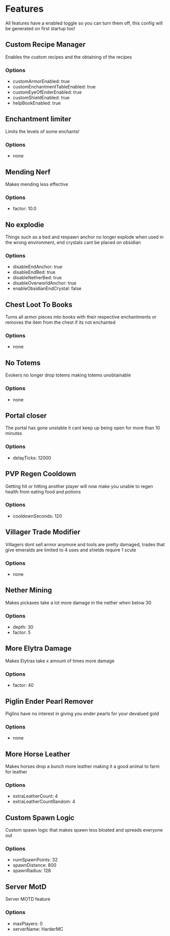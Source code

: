 # Features

All features have a enabled toggle so you can turn them off, this config will be
generated on first startup too!

## Custom Recipe Manager

Enables the custom recipes and the obtaining of the recipes

### Options

- customArmorEnabled: true
- customEnchantmentTableEnabled: true
- customEyeOfEnderEnabled: true
- customShieldEnabled: true
- helpBookEnabled: true

## Enchantment limiter

Limits the levels of some enchants!

### Options

- none

## Mending Nerf

Makes mending less effective

### Options

- factor: 10.0

## No explodie

Things such as a bed and respawn anchor no longer explode when used in the wrong
environment, end crystals cant be placed on obsidian

### Options

- disableEndAnchor: true
- disableEndBed: true
- disableNetherBed: true
- disableOverworldAnchor: true
- enableObsidianEndCrystal: false

## Chest Loot To Books

Turns all armor pieces into books with their respective enchantments or removes
the item from the chest if its not enchanted

### Options

- none

## No Totems

Evokers no longer drop totems making totems unobtainable

### Options

- none

## Portal closer

The portal has gone unstable it cant keep up being open for more than 10 minutes

### Options

- delayTicks: 12000

## PVP Regen Cooldown

Getting hit or hitting another player will now make you unable to regen health
from eating food and potions

### Options

- cooldownSeconds: 120

## Villager Trade Modifier

Villagers dont sell armor anymore and tools are pretty damaged, trades that give
emeralds are limited to 4 uses and shields require 1 scute

### Options

- none

## Nether Mining

Makes pickaxes take a lot more damage in the nether when below 30

### Options

- depth: 30
- factor: 5

## More Elytra Damage

Makes Elytras take x amount of times more damage

### Options

- factor: 40

## Piglin Ender Pearl Remover

Piglins have no interest in giving you ender pearls for your devalued gold

### Options

- none

## More Horse Leather

Makes horses drop a bunch more leather making it a good animal to farm for
leather

### Options

- extraLeatherCount: 4
- extraLeatherCountRandom: 4

## Custom Spawn Logic

Custom spawn logic that makes spawn less bloated and spreads everyone out

### Options

- numSpawnPoints: 32
- spawnDistance: 800
- spawnRadius: 128

## Server MotD

Server MOTD feature

### Options

- maxPlayers: 0
- serverName: HarderMC
